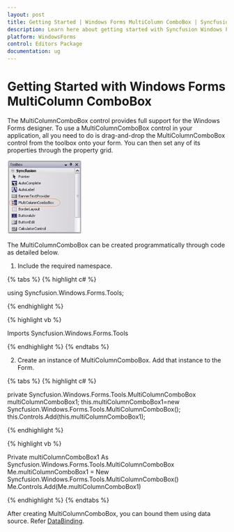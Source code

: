 ```yaml
---
layout: post
title: Getting Started | Windows Forms MultiColumn ComboBox | Syncfusion
description: Learn here about getting started with Syncfusion Windows Forms MultiColumn ComboBox control, its elements, and more.
platform: WindowsForms
control: Editors Package
documentation: ug
---
```


# Getting Started with Windows Forms MultiColumn ComboBox

The MultiColumnComboBox control provides full support for the Windows Forms designer. To use a MultiColumnComboBox control in your application, all you need to do is drag-and-drop the MultiColumnComboBox control from the toolbox onto your form. You can then set any of its properties through the property grid. 

![Windows Forms MultiColumn ComboBox](Overview_images/Overview_img324.jpeg) 


The MultiColumnComboBox can be created programmatically through code as detailed below.

1. Include the required namespace.

{% tabs %}
{% highlight c# %}

using Syncfusion.Windows.Forms.Tools;

{% endhighlight %}

{% highlight vb %}

Imports Syncfusion.Windows.Forms.Tools

{% endhighlight %}
{% endtabs %}

2. Create an instance of MultiColumnComboBox. Add that instance to the Form.

{% tabs %}
{% highlight c# %}

private Syncfusion.Windows.Forms.Tools.MultiColumnComboBox multiColumnComboBox1;
this.multiColumnComboBox1=new Syncfusion.Windows.Forms.Tools.MultiColumnComboBox();
this.Controls.Add(this.multiColumnComboBox1);

{% endhighlight %}

{% highlight vb %}

Private multiColumnComboBox1 As Syncfusion.Windows.Forms.Tools.MultiColumnComboBox
Me.multiColumnComboBox1 = New Syncfusion.Windows.Forms.Tools.MultiColumnComboBox()
Me.Controls.Add(Me.multiColumnComboBox1)

{% endhighlight %}
{% endtabs %}

After creating MultiColumnComboBox, you can bound them using data source. Refer [DataBinding](/windowsforms/multicolumncombobox/data-binding).


